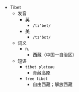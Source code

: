 - Tibet
  - 发音
    - 英
      - `/tɪ'bet/`
    - 美
      - `/tɪ'bɛt/`
  - 词义
    - n.
      - 西藏（中国一自治区）
  - 短语
    - `tibet plateau`
      - 青藏高原 
    - `free tibet`
      - 自由西藏；解放西藏 
